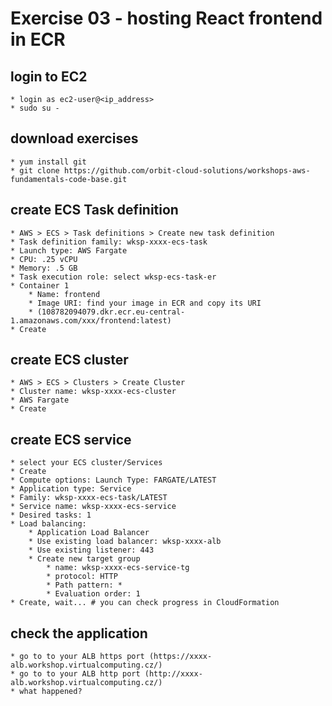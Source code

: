 # Exercise 03 - hosting React frontend in ECR

## login to EC2
    * login as ec2-user@<ip_address>
    * sudo su -

## download exercises
    * yum install git
    * git clone https://github.com/orbit-cloud-solutions/workshops-aws-fundamentals-code-base.git

## create ECS Task definition
    * AWS > ECS > Task definitions > Create new task definition
    * Task definition family: wksp-xxxx-ecs-task
    * Launch type: AWS Fargate
    * CPU: .25 vCPU
    * Memory: .5 GB
    * Task execution role: select wksp-ecs-task-er
    * Container 1
        * Name: frontend
        * Image URI: find your image in ECR and copy its URI
        * (108782094079.dkr.ecr.eu-central-1.amazonaws.com/xxx/frontend:latest)
    * Create

## create ECS cluster
    * AWS > ECS > Clusters > Create Cluster
    * Cluster name: wksp-xxxx-ecs-cluster
    * AWS Fargate
    * Create

## create ECS service
    * select your ECS cluster/Services
    * Create
    * Compute options: Launch Type: FARGATE/LATEST
    * Application type: Service
    * Family: wksp-xxxx-ecs-task/LATEST
    * Service name: wksp-xxxx-ecs-service
    * Desired tasks: 1
    * Load balancing:
        * Application Load Balancer
        * Use existing load balancer: wksp-xxxx-alb
        * Use existing listener: 443
        * Create new target group
            * name: wksp-xxxx-ecs-service-tg
            * protocol: HTTP
            * Path pattern: *
            * Evaluation order: 1
    * Create, wait... # you can check progress in CloudFormation

## check the application
    * go to to your ALB https port (https://xxxx-alb.workshop.virtualcomputing.cz/)
    * go to to your ALB http port (http://xxxx-alb.workshop.virtualcomputing.cz/)
    * what happened?

